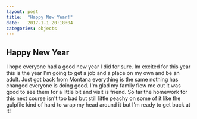 ```yaml
---
layout: post
title:  "Happy New Year!"
date:   2017-1-1 20:18:04
categories: objects
---
```


## Happy New Year
I hope everyone had a good new year I did for sure. Im excited for this year this is the year I'm going to get a job and a place on my own and be an adult. Just got back from Montana everything is the same nothing has changed everyone is doing good. I'm glad my family flew me out it was good to see them for a little bit and visit is friend. So far the homework for this next course isn't too bad but still little peachy on some of it like the gulpfile kind of hard to wrap my head around it but I'm ready to get back at it!
